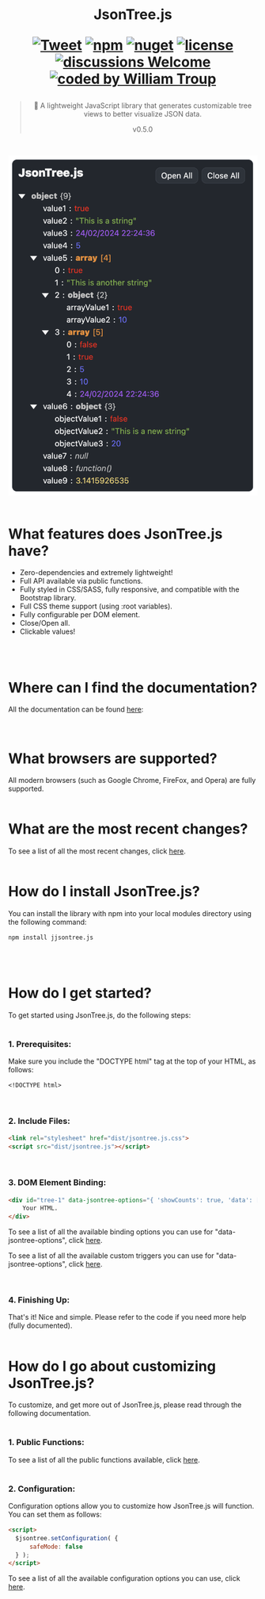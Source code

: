 <h1 align="center">
JsonTree.js

[![Tweet](https://img.shields.io/twitter/url/http/shields.io.svg?style=social)](https://twitter.com/intent/tweet?text=JsonTree.js%2C%20a%20free%20JavaScript%json%20treeview&url=https://github.com/williamtroup/JsonTree.js&hashtags=javascript,treeview,json)
[![npm](https://img.shields.io/badge/npmjs-v0.5.0-blue)](https://www.npmjs.com/package/jjsontree.js)
[![nuget](https://img.shields.io/badge/nuget-v0.5.0-purple)](https://www.nuget.org/packages/jJsonTree.js/)
[![license](https://img.shields.io/badge/license-MIT-green)](https://github.com/williamtroup/JsonTree.js/blob/main/LICENSE.txt)
[![discussions Welcome](https://img.shields.io/badge/discussions-Welcome-red)](https://github.com/williamtroup/JsonTree.js/discussions)
[![coded by William Troup](https://img.shields.io/badge/coded_by-William_Troup-yellow)](https://william-troup.com/)
</h1>

> <p align="center">🔗 A lightweight JavaScript library that generates customizable tree views to better visualize JSON data.</p>
> <p align="center">v0.5.0</p>
<br />

![JsonTree.js](docs/images/main.png)
<br>
<br>

<h1>What features does JsonTree.js have?</h1>

- Zero-dependencies and extremely lightweight!
- Full API available via public functions.
- Fully styled in CSS/SASS, fully responsive, and compatible with the Bootstrap library.
- Full CSS theme support (using :root variables).
- Fully configurable per DOM element.
- Close/Open all.
- Clickable values!
<br />
<br />


<h1>Where can I find the documentation?</h1>

All the documentation can be found [here](https://www.william-troup.com/jsontree-js/documentation/index.html):  
<br>
<br>


<h1>What browsers are supported?</h1>

All modern browsers (such as Google Chrome, FireFox, and Opera) are fully supported.
<br>
<br>


<h1>What are the most recent changes?</h1>

To see a list of all the most recent changes, click [here](https://www.william-troup.com/jsontree-js/documentation/recent-changes.html).
<br>
<br>


<h1>How do I install JsonTree.js?</h1>

You can install the library with npm into your local modules directory using the following command:

```markdown
npm install jjsontree.js
```
<br>
<br>


<h1>How do I get started?</h1>

To get started using JsonTree.js, do the following steps:
<br>
<br>

### 1. Prerequisites:

Make sure you include the "DOCTYPE html" tag at the top of your HTML, as follows:

```markdown
<!DOCTYPE html>
```
<br>


### 2. Include Files:

```markdown
<link rel="stylesheet" href="dist/jsontree.js.css">
<script src="dist/jsontree.js"></script>
```
<br>


### 3. DOM Element Binding:

```markdown
<div id="tree-1" data-jsontree-options="{ 'showCounts': true, 'data': [ true, false, 5, 10, 'A String' ] }">
    Your HTML.
</div>
```

To see a list of all the available binding options you can use for "data-jsontree-options", click [here](https://www.william-troup.com/jsontree-js/documentation/binding-options.html).

To see a list of all the available custom triggers you can use for "data-jsontree-options", click [here](https://www.william-troup.com/jsontree-js/documentation/binding-options-custom-triggers.html).

<br>


### 4. Finishing Up:

That's it! Nice and simple. Please refer to the code if you need more help (fully documented).
<br>
<br>

<h1>How do I go about customizing JsonTree.js?</h1>

To customize, and get more out of JsonTree.js, please read through the following documentation.
<br>
<br>


### 1. Public Functions:

To see a list of all the public functions available, click [here](https://www.william-troup.com/jsontree-js/documentation/public-functions.html).
<br>
<br>


### 2. Configuration:

Configuration options allow you to customize how JsonTree.js will function.  You can set them as follows:

```markdown
<script> 
  $jsontree.setConfiguration( {
      safeMode: false
  } );
</script>
```

To see a list of all the available configuration options you can use, click [here](https://www.william-troup.com/jsontree-js/documentation/options.html).